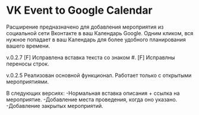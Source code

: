 VK Event to Google Calendar
========================

Расширение предназначено для добавления мероприятия из социальной сети Вконтакте в ваш Календарь Google.
Одним кликом, вся нужное попадает в ваш Календарь для более удобного планирования вашего времени.

v.0.2.7
[F] Исправлена вставка текста со знаком #.
[F] Исправлны переносы строк.

v.0.2.5
Реализован основной функционал.
Работает только с открытыми мероприятиями.

В следующих версиях:
-Нормальная вставка описания + ссылка на мероприятие.
-Добавление места проведения, когда оно указано.
-Добавление закрытых мероприятий.


